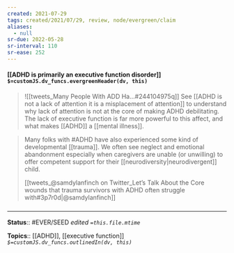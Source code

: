 ```yaml
---
created: 2021-07-29
tags: created/2021/07/29, review, node/evergreen/claim
aliases:
  - null
sr-due: 2022-05-28
sr-interval: 110
sr-ease: 252
---
```


#### [[ADHD is primarily an executive function disorder]] `$=customJS.dv_funcs.evergreenHeader(dv, this)`

> ![[tweets_Many People With ADD Ha...#244104975q]]
See [[ADHD is not a lack of attention it is a misplacement of attention]] to understand why lack of attention is not at the core of making ADHD debilitating. The lack of executive function is far more powerful to this affect, and what makes [[ADHD]] a [[mental illness]].

> Many folks with \#ADHD have also experienced some kind of developmental [[trauma]]. We often see neglect and emotional abandonment especially when caregivers are unable (or unwilling) to offer competent support for their [[neurodiversity|neurodivergent]] child.
> 
> [[tweets_@samdylanfinch on Twitter_Let’s Talk About the Core wounds that trauma survivors with ADHD often struggle with#3p7r0d|@samdylanfinch]]

### <hr class="footnote"/>

**Status**:: #EVER/SEED 
*edited `=this.file.mtime`*

**Topics**:: [[ADHD]], [[executive function]]
*`$=customJS.dv_funcs.outlinedIn(dv, this)`*

